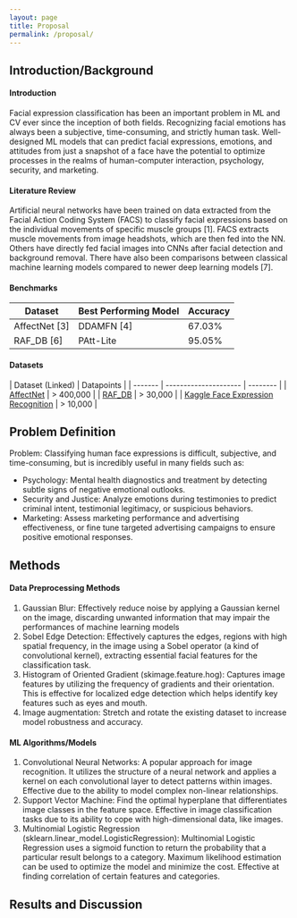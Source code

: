 ```yaml
---
layout: page
title: Proposal
permalink: /proposal/
---
```


## Introduction/Background

#### Introduction
Facial expression classification has been an important problem in ML and CV ever since the inception of both fields. Recognizing facial emotions has always been a subjective, time-consuming, and strictly human task. Well-designed ML models that can predict facial expressions, emotions, and attitudes from just a snapshot of a face have the potential to optimize processes in the realms of human-computer interaction, psychology, security, and marketing.

#### Literature Review
Artificial neural networks have been trained on data extracted from the Facial Action Coding System (FACS) to classify facial expressions based on the individual movements of specific muscle groups [1]. FACS extracts muscle movements from image headshots, which are then fed into the NN. Others have directly fed facial images into CNNs after facial detection and background removal. There have also been comparisons between classical machine learning models compared to newer deep learning models [7].

#### Benchmarks

| Dataset | Best Performing Model | Accuracy |
| ------- | --------------------- | -------- |
| AffectNet [3] | DDAMFN [4] | 67.03% |
| RAF_DB [6]    | PAtt-Lite  | 95.05% |

#### Datasets

| Dataset (Linked) | Datapoints |
| ------- | --------------------- | -------- |
| [AffectNet](http://mohammadmahoor.com/affectnet/) | > 400,000 |
| [RAF_DB](http://www.whdeng.cn/raf/model1.html#dataset)    | > 30,000  |
| [Kaggle Face Expression Recognition](https://www.kaggle.com/datasets/jonathanoheix/face-expression-recognition-dataset/) | > 10,000 |



## Problem Definition
Problem: Classifying human face expressions is difficult, subjective, and time-consuming, but is incredibly useful in many fields such as:
* Psychology: Mental health diagnostics and treatment by detecting subtle signs of negative emotional outlooks.
* Security and Justice: Analyze emotions during testimonies to predict criminal intent, testimonial legitimacy, or suspicious behaviors.
* Marketing: Assess marketing performance and advertising effectiveness, or fine tune targeted advertising campaigns to ensure positive emotional responses.


## Methods
#### Data Preprocessing Methods
1. Gaussian Blur: Effectively reduce noise by applying a Gaussian kernel on the image, discarding unwanted information that may impair the performances of machine learning models
2. Sobel Edge Detection: Effectively captures the edges, regions with high spatial frequency, in the image using a Sobel operator (a kind of convolutional kernel), extracting essential facial features for the classification task.
3. Histogram of Oriented Gradient (skimage.feature.hog): Captures image features by utilizing the frequency of gradients and their orientation. This is effective for localized edge detection which helps identify key features such as eyes and mouth.
4. Image augmentation: Stretch and rotate the existing dataset to increase model robustness and accuracy.

#### ML Algorithms/Models
1. Convolutional Neural Networks: A popular approach for image recognition. It utilizes the structure of a neural network and applies a kernel on each convolutional layer to detect patterns within images. Effective due to the ability to model complex non-linear relationships.
2. Support Vector Machine: Find the optimal hyperplane that differentiates image classes in the feature space. Effective in image classification tasks due to its ability to cope with high-dimensional data, like images. 
3. Multinomial Logistic Regression (sklearn.linear_model.LogisticRegression): Multinomial Logistic Regression uses a sigmoid function to return the probability that a particular result belongs to a category. Maximum likelihood estimation can be used to optimize the model and minimize the cost. Effective at finding correlation of certain features and categories.

## Results and Discussion

